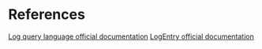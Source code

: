 # References
[Log query language official documentation](https://cloud.google.com/logging/docs/view/logging-query-language)
[LogEntry official documentation](https://cloud.google.com/logging/docs/reference/v2/rest/v2/LogEntry)
